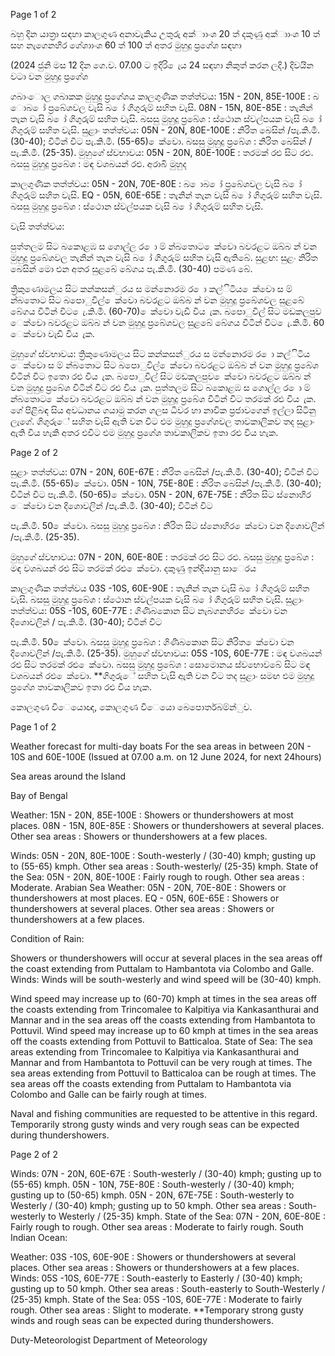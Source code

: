 Page 1 of 2

බහු දින යාත්‍රා සඳහා කාලගුණ අනාවැකිය උතුරු අක්ාාංශ 20 ත් දකුණු අක්ාාංශ 10 ත් සහ නැගෙනහිර ගේශාාංශ 60 ත් 100 ත් අතර මුහුදු ප්‍රගේශ සඳහා

(2024 ජුනි මස 12 දින ගෙ.ව. 07.00 ට ඉදිරි ෙැය 24 සඳහා නිකුත් කරන ලදි.) දිවයින වටා වන මුහුදු ප්‍රගේශ

ගබාංොල ගබාකක මුහුදු ප්‍රගේශය කාලගුණික තත්ත්වය: 15N - 20N, 85E-100E : බ ොබ ෝ ප්‍රබේශවල වැසි බ ෝ ගිගුරුම් සහිත වැසි. 08N - 15N, 80E-85E : තැනින් තැන වැසි බ ෝ ගිගුරුම් සහිත වැසි. බසසු මුහුදු ප්‍රබේශ : ස්ථොන ස්වල්පයක වැසි බ ෝ ගිගුරුම් සහිත වැසි. සුළාං තත්ත්වය: 05N - 20N, 80E-100E : නිරිත බෙසින් /පැ.කි.මී. (30-40); විටින් විට පැ.කි.මී. (55-65) ෙක්වො. බසසු මුහුදු ප්‍රබේශ : නිරිත බෙසින් /පැ.කි.මී. (25-35). මුහුගේ ස්වභාවය: 05N - 20N, 80E-100E : තරමක් රළු සිට රළු. බසසු මුහුදු ප්‍රබේශ : මඳ වශබයන් රළු. අරාබි මුහුද

කාලගුණික තත්ත්වය: 05N - 20N, 70E-80E : බ ොබ ෝ ප්‍රබේශවල වැසි බ ෝ ගිගුරුම් සහිත වැසි. EQ - 05N, 60E-65E : තැනින් තැන වැසි බ ෝ ගිගුරුම් සහිත වැසි. බසසු මුහුදු ප්‍රබේශ : ස්ථොන ස්වල්පයක වැසි බ ෝ ගිගුරුම් සහිත වැසි.

වැසි තත්ත්වය:

පුත්තලම සිට බකොළඹ ස ගොල්ල ර ො ම් න්බතොට ෙක්වො බවරළට ඔබ්බ න් වන මුහුදු ප්‍රබේශවල තැනින් තැන වැසි බ ෝ ගිගුරුම් සහිත වැසි ඇතිබේ. සුළඟ: සුළං නිරිත බෙසින් මො එන අතර සුළබේ බේගය පැ.කි.මී. (30-40) පමණ බේ.

ත්‍රිකුණොමලය සිට කන්කසන්ුරය ස මන්නොරම ර ො කල්ිටිය ෙක්වො ස ම් න්බතොට සිට බපොුවිල් ෙක්වො බවරළට ඔබ්බ න් වන මුහුදු ප්‍රබේශවල සුළබේ බේගය විටින් විට ෙැ.කි.මී. (60-70) ෙක්වො වැඩි විය ැක. බපොුවිල් සිට මඩකලපුව ෙක්වො බවරළට ඔබ්බ න් වන මුහුදු ප්‍රබේශවල සුළබේ බේගය විටින් විට ෙැ.කි.මී. 60 ෙක්වො වැඩි විය ැක.

මුහුගේ ස්වභාවය: ත්‍රිකුණොමලය සිට කන්කසන්ුරය ස මන්නොරම ර ො කල්ිටිය ෙක්වො ස ම් න්බතොට සිට බපොුවිල් ෙක්වො බවරළට ඔබ්බ න් වන මුහුදු ප්‍රබේශ විටින් විට ඉතො රළු විය ැක. බපොුවිල් සිට මඩකලපුව ෙක්වො බවරළට ඔබ්බ න් වන මුහුදු ප්‍රබේශ විටින් විට රළු විය ැක. පුත්තලම සිට බකොළඹ ස ගොල්ල ර ො ම් න්බතොට ෙක්වො බවරළට ඔබ්බ න් වන මුහුදු ප්‍රබේශ විටින් විට තරමක් රළු විය ැක. ගේ පිළිබඳ සිය අවධානය ගයාමු කරන ගලස ධීවර හා නාවික ප්‍රජාවගෙන් ඉල්ලා සිටිනු ලැගේ. ගිගුරුේ සහිත වැසි ඇති වන විට එම මුහුදු ප්‍රගේශවල තාවකාලිකව තද සුළාං ඇති විය හැකි අතර එවිට එම මුහුදු ප්‍රගේශ තාවකාලිකව ඉතා රළු විය හැක.

Page 2 of 2

සුළාං තත්ත්වය: 07N - 20N, 60E-67E : නිරිත බෙසින් /පැ.කි.මී. (30-40); විටින් විට පැ.කි.මී. (55-65) ෙක්වො. 05N - 10N, 75E-80E : නිරිත බෙසින් /පැ.කි.මී. (30-40); විටින් විට පැ.කි.මී. (50-65) ෙක්වො. 05N - 20N, 67E-75E : නිරිත සිට ස්නොහිර ෙක්වො වන දිශොවලින් /පැ.කි.මී. (30-40); විටින් විට

පැ.කි.මී. 50 ෙක්වො. බසසු මුහුදු ප්‍රබේශ : නිරිත සිට ස්නොහිර ෙක්වො වන දිශොවලින් /පැ.කි.මී. (25-35).

මුහුගේ ස්වභාවය: 07N - 20N, 60E-80E : තරමක් රළු සිට රළු. බසසු මුහුදු ප්‍රබේශ : මඳ වශබයන් රළු සිට තරමක් රළු ෙක්වො. දකුණු ඉන්දියානු සාෙරය

කාලගුණික තත්ත්වය 03S -10S, 60E-90E : තැනින් තැන වැසි බ ෝ ගිගුරුම් සහිත වැසි. බසසු මුහුදු ප්‍රබේශ : ස්ථොන ස්වල්පයක වැසි බ ෝ ගිගුරුම් සහිත වැසි. සුළාං තත්ත්වය: 05S -10S, 60E-77E : ගිණිබකොන සිට නැබගනහිර ෙක්වො වන දිශොවලින් / පැ.කි.මී. (30-40); විටින් විට

පැ.කි.මී. 50 ෙක්වො. බසසු මුහුදු ප්‍රබේශ : ගිණිබකොන සිට නිරිත ෙක්වො වන දිශොවලින් /පැ.කි.මී. (25-35). මුහුගේ ස්වභාවය: 05S -10S, 60E-77E : මඳ වශබයන් රළු සිට තරමක් රළු ෙක්වො. බසසු මුහුදු ප්‍රබේශ : සොමොනය ස්වභොවබේ සිට මඳ වශබයන් රළු ෙක්වො. **ගිගුරුේ සහිත වැසි ඇති වන විට තද සුළාං සමඟ එම මුහුදු ප්‍රගේශ තාවකාලිකව ඉතා රළු විය හැක.

කොලගුණ විෙයොඥ, කොලගුණ විෙයො බෙපොර්තබම්න්ුව.

Page 1 of 2

Weather forecast for multi-day boats For the sea areas in between 20N - 10S and 60E-100E (Issued at 07.00 a.m. on 12 June 2024, for next 24hours)

Sea areas around the Island

Bay of Bengal

Weather: 15N - 20N, 85E-100E : Showers or thundershowers at most places. 08N - 15N, 80E-85E : Showers or thundershowers at several places. Other sea areas : Showers or thundershowers at a few places.

Winds: 05N - 20N, 80E-100E : South-westerly / (30-40) kmph; gusting up to (55-65) kmph. Other sea areas : South-westerly/ (25-35) kmph. State of the Sea: 05N - 20N, 80E-100E : Fairly rough to rough. Other sea areas : Moderate. Arabian Sea Weather: 05N - 20N, 70E-80E : Showers or thundershowers at most places. EQ - 05N, 60E-65E : Showers or thundershowers at several places. Other sea areas : Showers or thundershowers at a few places.

Condition of Rain:

Showers or thundershowers will occur at several places in the sea areas off the coast extending from Puttalam to Hambantota via Colombo and Galle. Winds: Winds will be south-westerly and wind speed will be (30-40) kmph.

Wind speed may increase up to (60-70) kmph at times in the sea areas off the coasts extending from Trincomalee to Kalpitiya via Kankasanthurai and Mannar and in the sea areas off the coasts extending from Hambantota to Pottuvil. Wind speed may increase up to 60 kmph at times in the sea areas off the coasts extending from Pottuvil to Batticaloa. State of Sea: The sea areas extending from Trincomalee to Kalpitiya via Kankasanthurai and Mannar and from Hambantota to Pottuvil can be very rough at times. The sea areas extending from Pottuvil to Batticaloa can be rough at times. The sea areas off the coasts extending from Puttalam to Hambantota via Colombo and Galle can be fairly rough at times.

Naval and fishing communities are requested to be attentive in this regard. Temporarily strong gusty winds and very rough seas can be expected during thundershowers.

Page 2 of 2

Winds: 07N - 20N, 60E-67E : South-westerly / (30-40) kmph; gusting up to (55-65) kmph. 05N - 10N, 75E-80E : South-westerly / (30-40) kmph; gusting up to (50-65) kmph. 05N - 20N, 67E-75E : South-westerly to Westerly / (30-40) kmph; gusting up to 50 kmph. Other sea areas : South-westerly to Westerly / (25-35) kmph. State of the Sea: 07N - 20N, 60E-80E : Fairly rough to rough. Other sea areas : Moderate to fairly rough. South Indian Ocean:

Weather: 03S -10S, 60E-90E : Showers or thundershowers at several places. Other sea areas : Showers or thundershowers at a few places. Winds: 05S -10S, 60E-77E : South-easterly to Easterly / (30-40) kmph; gusting up to 50 kmph. Other sea areas : South-easterly to South-Westerly / (25-35) kmph. State of the Sea: 05S -10S, 60E-77E : Moderate to fairly rough. Other sea areas : Slight to moderate. **Temporary strong gusty winds and rough seas can be expected during thundershowers.

Duty-Meteorologist Department of Meteorology